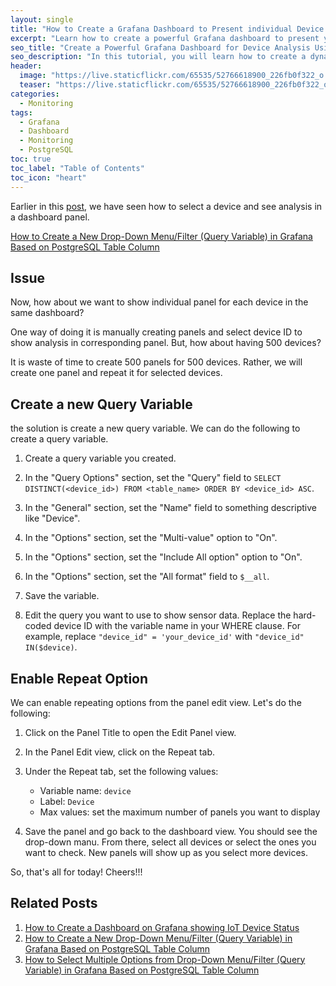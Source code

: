 ```yaml
---
layout: single
title: "How to Create a Grafana Dashboard to Present individual Device Analysis using Individual Panels"
excerpt: "Learn how to create a powerful Grafana dashboard to present your device analysis with individual panels. In this tutorial, we will guide you step-by-step on how to create a dashboard with dynamic visualization using Grafana's advanced features. By the end of this post, you'll be able to create a customized dashboard that presents your device analysis in an easy-to-understand format."
seo_title: "Create a Powerful Grafana Dashboard for Device Analysis Using Individual Panels"
seo_description: "In this tutorial, you will learn how to create a dynamic Grafana dashboard with individual panels to present your device analysis. Our step-by-step guide will show you how to utilize Grafana's advanced features and customization options to create a powerful dashboard that will make your data easy to understand and visually appealing. By the end of this post, you'll have the knowledge to create a customized dashboard that will showcase your device analysis in the most effective way."
header:
  image: "https://live.staticflickr.com/65535/52766618900_226fb0f322_o.png"
  teaser: "https://live.staticflickr.com/65535/52766618900_226fb0f322_o.png"
categories:
  - Monitoring
tags:
  - Grafana
  - Dashboard
  - Monitoring
  - PostgreSQL
toc: true
toc_label: "Table of Contents"
toc_icon: "heart"
---
```


Earlier in this [post](https://shantoroy.com/monitoring/add-a-drop-down-filter-in-Grafana/), we have seen how to select a device and see analysis in a dashboard panel.

[How to Create a New Drop-Down Menu/Filter (Query Variable) in Grafana Based on PostgreSQL Table Column](https://shantoroy.com/monitoring/add-a-drop-down-filter-in-Grafana/)

## Issue
Now, how about we want to show individual panel for each device in the same dashboard? 

One way of doing it is manually creating panels and select device ID to show analysis in corresponding panel. But, how about having 500 devices? 

It is waste of time to create 500 panels for 500 devices. Rather, we will create one panel and repeat it for selected devices.

## Create a new Query Variable
the solution is create a new query variable. We can do the following to create a query variable. 
1.  Create a query variable you created.
2.  In the "Query Options" section, set the "Query" field to `SELECT DISTINCT(<device_id>) FROM <table_name> ORDER BY <device_id> ASC`.
3.  In the "General" section, set the "Name" field to something descriptive like "Device".
4.  In the "Options" section, set the "Multi-value" option to "On".
5.  In the "Options" section, set the "Include All option" option to "On".
6.  In the "Options" section, set the "All format" field to `$__all`.
7.  Save the variable.
    
8.  Edit the query you want to use to show sensor data. Replace the hard-coded device ID with the variable name in your WHERE clause. For example, replace `"device_id" = 'your_device_id'` with `"device_id" IN($device)`.

## Enable Repeat Option
We can enable repeating options from the panel edit view. Let's do the following:

1.  Click on the Panel Title to open the Edit Panel view.
    
2.  In the Panel Edit view, click on the Repeat tab.
    
3.  Under the Repeat tab, set the following values:
    
    -   Variable name: `device`
    -   Label: `Device`
    -   Max values: set the maximum number of panels you want to display

4. Save the panel and go back to the dashboard view. You should see the drop-down manu. From there, select all devices or select the ones you want to check. New panels will show up as you select more devices.

So, that's all for today! Cheers!!!


## Related Posts
1. [How to Create a Dashboard on Grafana showing IoT Device Status](https://shantoroy.com/monitoring/create-IoT-devices-status-dashboard-on-garfana-based-on-postgresql/)
2. [How to Create a New Drop-Down Menu/Filter (Query Variable) in Grafana Based on PostgreSQL Table Column](https://shantoroy.com/monitoring/add-a-drop-down-filter-in-Grafana/)
3. [How to Select Multiple Options from Drop-Down Menu/Filter (Query Variable) in Grafana Based on PostgreSQL Table Column](https://shantoroy.com/monitoring/grafana-dashboard-select-multiple-IoT-device/)


<!--stackedit_data:
eyJoaXN0b3J5IjpbMTAyNjU2ODY5MywtMTc3NjcwODcwOF19
-->